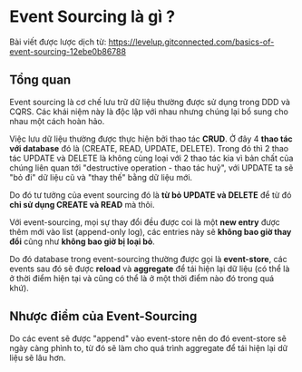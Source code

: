 # Event Sourcing là gì ?

Bài viết được lược dịch từ: https://levelup.gitconnected.com/basics-of-event-sourcing-12ebe0b86788

## Tổng quan

Event sourcing là cơ chế lưu trữ dữ liệu thường được sử dụng trong DDD và CQRS. Các khái niệm này là độc lập với nhau nhưng chúng lại bổ sung cho nhau một cách hoàn hảo.

Việc lưu dữ liệu thường được thực hiện bởi thao tác **CRUD**. Ở đây 4 **thao tác với database** đó là (CREATE, READ, UPDATE, DELETE). Trong đó thì 2 thao tác UPDATE và DELETE là không cùng loại với 2 thao tác kia vì bản chất của chúng liên quan tới "destructive operation - thao tác huỷ", với UPDATE ta sẽ "bỏ đi" dữ liệu cũ và "thay thế" bằng dữ liệu mới.

Do đó tư tưởng của event sourcing đó là **từ bỏ UPDATE và DELETE** để từ đó **chỉ sử dụng CREATE và READ** mà thôi.

Với event-sourcing, mọi sự thay đổi đều được coi là một **new entry** được thêm mới vào list (append-only log), các entries này sẽ **không bao giờ thay đổi** cũng như **không bao giờ bị loại bỏ**.

Do đó database trong event-sourcing thường được gọi là **event-store**, các events sau đó sẽ được **reload** và **aggregate** để tái hiện lại dữ liệu (có thể là ở thời điểm hiện tại và cũng có thể là ở một thời điểm nào đó trong quá khứ).

## Nhược điểm của Event-Sourcing

Do các event sẽ được "append" vào event-store nên do đó event-store sẽ ngày càng phình to, từ đó sẽ làm cho quá trình aggregate để tái hiện lại dữ liệu sẽ lâu hơn.
